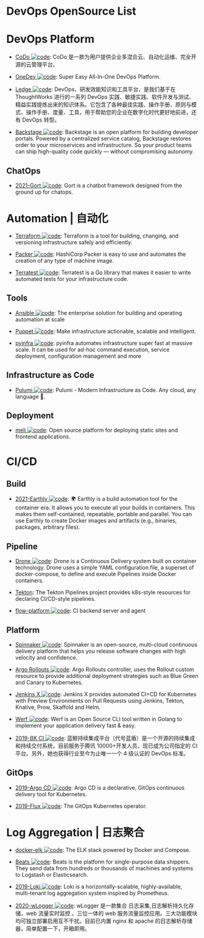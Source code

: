 # DevOps OpenSource List

# DevOps Platform

- [CoDo ![code](https://shorturl.at/dlxyK)](https://github.com/opendevops-cn): CoDo 是一款为用户提供企业多混合云、自动化运维、完全开源的云管理平台。

- [OneDev ![code](https://shorturl.at/dlxyK)](https://github.com/theonedev/onedev): Super Easy All-In-One DevOps Platform.

- [Ledge ![code](https://shorturl.at/dlxyK)](https://gitee.com/phodal/ledge): DevOps、研发效能知识和工具平台，是我们基于在 ThoughtWorks 进行的一系列 DevOps 实践、敏捷实践、软件开发与测试、精益实践提炼出来的知识体系。它包含了各种最佳实践、操作手册、原则与模式、操作手册、度量、工具，用于帮助您的企业在数字化时代更好地前进，还有 DevOps 转型。

- [Backstage ![code](https://shorturl.at/dlxyK)](https://github.com/spotify/backstage#getting-started): Backstage is an open platform for building developer portals. Powered by a centralized service catalog, Backstage restores order to your microservices and infrastructure. So your product teams can ship high-quality code quickly — without compromising autonomy.

## ChatOps

- [2021-Gort ![code](https://shorturl.at/dlxyK)](https://github.com/getgort/gort): Gort is a chatbot framework designed from the ground up for chatops.

# Automation | 自动化

- [Terraform ![code](https://shorturl.at/dlxyK)](https://www.terraform.io/): Terraform is a tool for building, changing, and versioning infrastructure safely and efficiently.

- [Packer ![code](https://shorturl.at/dlxyK)](https://packer.io/): HashiCorp Packer is easy to use and automates the creation of any type of machine image.

- [Terratest ![code](https://shorturl.at/dlxyK)](https://github.com/gruntwork-io/terratest): Terratest is a Go library that makes it easier to write automated tests for your infrastructure code.

## Tools

- [Ansible ![code](https://shorturl.at/dlxyK)](https://www.ansible.com/): The enterprise solution for building and operating automation at scale

- [Puppet ![code](https://shorturl.at/dlxyK)](https://puppet.com/): Make infrastructure actionable, scalable and intelligent.

- [pyinfra ![code](https://shorturl.at/dlxyK)](https://github.com/Fizzadar/pyinfra): pyinfra automates infrastructure super fast at massive scale. It can be used for ad-hoc command execution, service deployment, configuration management and more

## Infrastructure as Code

- [Pulumi ![code](https://shorturl.at/dlxyK)](https://github.com/pulumi/pulumi): Pulumi - Modern Infrastructure as Code. Any cloud, any language 🚀.

## Deployment

- [meli ![code](https://shorturl.at/dlxyK)](https://github.com/getmeli/meli): Open source platform for deploying static sites and frontend applications.

# CI/CD

## Build

- [2021-Earthly ![code](https://shorturl.at/dlxyK)](https://github.com/earthly/earthly): 🌍 Earthly is a build automation tool for the container era. It allows you to execute all your builds in containers. This makes them self-contained, repeatable, portable and parallel. You can use Earthly to create Docker images and artifacts (e.g., binaries, packages, arbitrary files).

## Pipeline

- [Drone ![code](https://shorturl.at/dlxyK)](https://github.com/drone/drone): Drone is a Continuous Delivery system built on container technology. Drone uses a simple YAML configuration file, a superset of docker-compose, to define and execute Pipelines inside Docker containers.

- [Tekton](https://github.com/tektoncd/pipeline): The Tekton Pipelines project provides k8s-style resources for declaring CI/CD-style pipelines.

- [flow-platform ![code](https://shorturl.at/dlxyK)](https://github.com/FlowCI/flow-platform): CI backend server and agent

## Platform

- [Spinnaker ![code](https://shorturl.at/dlxyK)](https://www.spinnaker.io/concepts/): Spinnaker is an open-source, multi-cloud continuous delivery platform that helps you release software changes with high velocity and confidence.

- [Argo Rollouts ![code](https://shorturl.at/dlxyK)](https://github.com/argoproj/argo-rollouts): Argo Rollouts controller, uses the Rollout custom resource to provide additional deployment strategies such as Blue Green and Canary to Kubernetes.

- [Jenkins X ![code](https://shorturl.at/dlxyK)](https://github.com/jenkins-x/jx): Jenkins X provides automated CI+CD for Kubernetes with Preview Environments on Pull Requests using Jenkins, Tekton, Knative, Prow, Skaffold and Helm.

- [Werf ![code](https://shorturl.at/dlxyK)](https://github.com/flant/werf): Werf is an Open Source CLI tool written in Golang to implement your application delivery fast & easy.

- [2019-BK CI ![code](https://shorturl.at/dlxyK)](https://github.com/Tencent/bk-ci): 蓝鲸持续集成平台（代号蓝盾）是一个开源的持续集成和持续交付系统，目前服务于腾讯 10000+开发人员，现已成为公司指定的 CI 平台。另外，她也获得行业至今为止唯一一个 4 级认证的 DevOps 标准。

## GitOps

- [2019-Argo CD ![code](https://shorturl.at/dlxyK)](https://github.com/argoproj/argo-cd): Argo CD is a declarative, GitOps continuous delivery tool for Kubernetes.

- [2019-Flux ![code](https://shorturl.at/dlxyK)](https://github.com/fluxcd/flux): The GitOps Kubernetes operator.

# Log Aggregation | 日志聚合

- [docker-elk ![code](https://shorturl.at/dlxyK)](https://github.com/deviantony/docker-elk): The ELK stack powered by Docker and Compose.

- [Beats ![code](https://shorturl.at/dlxyK)](https://www.elastic.co/products/beats): Beats is the platform for single-purpose data shippers. They send data from hundreds or thousands of machines and systems to Logstash or Elasticsearch.

- [2019-Loki ![code](https://shorturl.at/dlxyK)](https://github.com/grafana/loki): Loki is a horizontally-scalable, highly-available, multi-tenant log aggregation system inspired by Prometheus.

- [2020-wLogger ![code](https://shorturl.at/dlxyK)](https://github.com/jyolo/wLogger): wLogger 是一款集合 日志采集,日志解析持久化存储，web 流量实时监控 。三位一体的 web 服务流量监控应用。三大功能模块均可独立部署启用互不干扰。目前已内置 nginx 和 apache 的日志解析存储器，简单配置一下，开箱即用。
